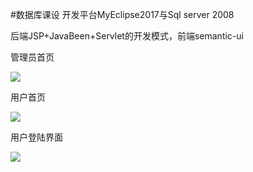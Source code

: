 #数据库课设
开发平台MyEclipse2017与Sql server 2008

后端JSP+JavaBeen+Servlet的开发模式，前端semantic-ui 


管理员首页

![](http://oltrwgcnv.bkt.clouddn.com/%E7%AE%A1%E7%90%86%E5%91%98%E9%A6%96%E9%A1%B5.png)



用户首页

![](http://oltrwgcnv.bkt.clouddn.com/%E5%AE%A2%E6%88%B7%E7%AB%AF%E9%A6%96%E9%A1%B5.png)

用户登陆界面

![](http://oltrwgcnv.bkt.clouddn.com/%E7%94%A8%E6%88%B7%E7%99%BB%E5%BD%95%E7%95%8C%E9%9D%A2.jpg)

